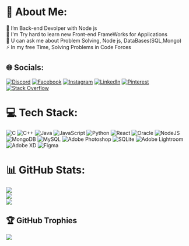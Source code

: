 # 💫 About Me:
🔭 I’m Back-end Devolper with Node js<br>🌱 I'm Try hard to learn new Front-end FrameWorks for Applications<br>💬 U can ask me about Problem Solving, Node js, DataBases(SQL,Mongo)<br>⚡ In my free Time, Solving Problems in Code Forces


## 🌐 Socials:
[![Discord](https://img.shields.io/badge/Discord-%237289DA.svg?logo=discord&logoColor=white)](https://discord.gg/FarooqAdel#9581) [![Facebook](https://img.shields.io/badge/Facebook-%231877F2.svg?logo=Facebook&logoColor=white)](https://facebook.com/farouk.adel.931) [![Instagram](https://img.shields.io/badge/Instagram-%23E4405F.svg?logo=Instagram&logoColor=white)](https://instagram.com/farouk.adel.931) [![LinkedIn](https://img.shields.io/badge/LinkedIn-%230077B5.svg?logo=linkedin&logoColor=white)](https://linkedin.com/in/farouk-adel-bba0ab238) [![Pinterest](https://img.shields.io/badge/Pinterest-%23E60023.svg?logo=Pinterest&logoColor=white)](https://pinterest.com/faroukadel931) [![Stack Overflow](https://img.shields.io/badge/-Stackoverflow-FE7A16?logo=stack-overflow&logoColor=white)](https://stackoverflow.com/users/21538924) 

# 💻 Tech Stack:
![C](https://img.shields.io/badge/c-%2300599C.svg?style=for-the-badge&logo=c&logoColor=white) ![C++](https://img.shields.io/badge/c++-%2300599C.svg?style=for-the-badge&logo=c%2B%2B&logoColor=white) ![Java](https://img.shields.io/badge/java-%23ED8B00.svg?style=for-the-badge&logo=java&logoColor=white) ![JavaScript](https://img.shields.io/badge/javascript-%23323330.svg?style=for-the-badge&logo=javascript&logoColor=%23F7DF1E) ![Python](https://img.shields.io/badge/python-3670A0?style=for-the-badge&logo=python&logoColor=ffdd54) ![React](https://img.shields.io/badge/react-%2320232a.svg?style=for-the-badge&logo=react&logoColor=%2361DAFB) ![Oracle](https://img.shields.io/badge/Oracle-F80000?style=for-the-badge&logo=oracle&logoColor=white) ![NodeJS](https://img.shields.io/badge/node.js-6DA55F?style=for-the-badge&logo=node.js&logoColor=white)  ![MongoDB](https://img.shields.io/badge/MongoDB-%234ea94b.svg?style=for-the-badge&logo=mongodb&logoColor=white) ![MySQL](https://img.shields.io/badge/mysql-%2300f.svg?style=for-the-badge&logo=mysql&logoColor=white) ![Adobe Photoshop](https://img.shields.io/badge/adobephotoshop-%2331A8FF.svg?style=for-the-badge&logo=adobephotoshop&logoColor=white) ![SQLite](https://img.shields.io/badge/sqlite-%2307405e.svg?style=for-the-badge&logo=sqlite&logoColor=white) ![Adobe Lightroom](https://img.shields.io/badge/Adobe%20Lightroom-31A8FF.svg?style=for-the-badge&logo=Adobe%20Lightroom&logoColor=white) ![Adobe XD](https://img.shields.io/badge/Adobe%20XD-470137?style=for-the-badge&logo=Adobe%20XD&logoColor=#FF61F6) 	![Figma](https://img.shields.io/badge/figma-%23F24E1E.svg?style=for-the-badge&logo=figma&logoColor=white) 
# 📊 GitHub Stats:
![](https://github-readme-stats.vercel.app/api?username=matrix5ofa&theme=dark&hide_border=false&include_all_commits=true&count_private=false)<br/>
![](https://github-readme-streak-stats.herokuapp.com/?user=matrix5ofa&theme=dark&hide_border=false)<br/>
![](https://github-readme-stats.vercel.app/api/top-langs/?username=matrix5ofa&theme=dark&hide_border=false&include_all_commits=true&count_private=false&layout=compact)

## 🏆 GitHub Trophies
![](https://github-profile-trophy.vercel.app/?username=matrix5ofa&theme=onedark&no-frame=false&no-bg=true&margin-w=4)
